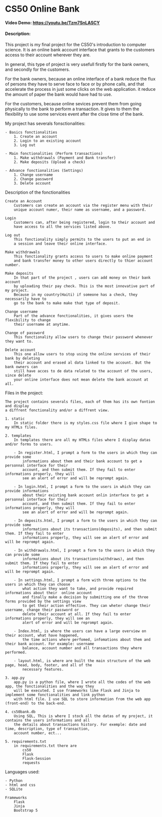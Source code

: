 # CS50 Online Bank
#### Video Demo:  <https://youtu.be/Tzm7SnLASCY>
#### Description:

This project is my final project for the CS50's introduction to computer science.
It is an online bank account interface that grants to the customers access to their account wherever they are.

In general, this type of project is very usefull firstly for the bank owners, and secondly for the customers.

For the bank owners, because an online interface of a bank reduce the flux of persons they have to serve face to face or by phone calls,
and that accelerate the process in just some clicks on the web application. it reduce the amount of paper the bank would have had to use.

For the customers, because online sevices prevent them from going physically to the bank to perform a transaction. It gives to them the flexibility to use some services event after the close time of the bank.

My project has severals fonsctionalities:

    - Basics fonctionalities
        1. Create an account
        2. Login to an existing account
        3. Log out

    - Main fonctionalities (Perform transactions)
        1. Make withdrawals (Payment and Bank transfer)
        2. Make deposits (Upload a check)

    - Advance fonctionalities (Settings)
        1. Change username
        2. Change password
        3. Delete account

Description of the fonctionalities

    Create an Account
        Customers can create an account via the register menu with their
        unique account numer, their name as username, and a password.

    Login
        Customers can, after being registered, login to their account and
        have access to all the services listed above.

    Log out
        This fonctionality simply permits to the users to put an end in
        a session and leave their online interface.

    Make withdrawals
        This fonctionality grants access to users to make online payment
        and bank transfer money to other users directly to thier account number.

    Make deposits
        In that part of the project , users can add money on their bank account
        by uploading their pay check. This is the most innovative part of my project.
        Because in my country(Haiti) if someone has a check, they necessarily have to
        go to the bank to make make that type of deposit.

    Change username
        Part of the advance fonctionalities, it gives users the flexibility to change
        their username at anytime.

    Change of password
        This fonctionality allow users to change their password whenever they want to.

    Delete account
        This one allow users to stop using the online services of their bank by deleting
        their account and erased al data linked to the account. But the bank owners can
        still have acces to de data related to the account of the users, since delete
        your online interface does not mean delete the bank account at all.

Files in the project:

    The project contains severals files, each of them has its own fontion and display
    a diffrent fonctionality and/or a diffrent view.

    1. static
        In static folder there is my styles.css file where I give shape to my HTMLs files.

    2. templates
        In templates there are all my HTMLs files where I display datas and/or forms to users.

        - In register.html, I prompt a form to the users in which they can provide some
            informations about them and their bank account to get a personnal interface for their
            account, and then submit them. If they fail to enter informations properly, they will
            see an alert of error and will be reprompt again.

        - In login.html, I prompt a form to the users in which they can provide informations
            about their existing bank account onlin interface to get a personnal interface for their
            account, and then submit them. If they fail to enter informations properly, they will
            see an alert of error and will be reprompt again.

        - In deposits.html, I prompt a form to the users in which they can provide some
            informations about its transactions(deposits), and then submit them. If they fail to enter
            informations properly, they will see an alert of error and will be reprompt again.

        - In withdrawals.html, I prompt a form to the users in which they can provide some
            informations about its transactions(withdraws), and then submit them. If they fail to enter
            informations properly, they will see an alert of error and will be reprompt again.

        - In settings.html, I prompt a form with three options to the users in which they can choose
            what action they want to take, and provide required informations about their  online account
            and finally make a decision by submitting one of the three forms provided by the settings view
            to get their action effective. They can wheter change their username, change their password or
            delete their account at all. If they fail to enter informations properly, they will see an
            alert of error and will be reprompt again.

        - Index.html, is where the users can have a large overview on their account, what have happened,
            the time actions where perfomed, infomations about them and their bank account. For example: username
            balance, account number and all transactions they where performed.

        - layout.html, is where are built the main structure of the web page, head, body, footer, and all of the
            necessary features.

    3. app.py
        app.py is a python file, where I wrote all the codes of the web app, the fonctionalities and the way they
        will be executed. I use frameworks like Flask and Jinja to implement some fonctionalities and link python
        with html file. I use SQL to store information from the web app (front-end) to the back-end.

    4. cs50bank.db
        Using SQL, This is where I stock all the datas of my project, it contains the users informations and all
        the details about transactions history. For exemple: date and time, description, type of transaction,
        account number, ect...

    5. requirements.txt
        in requirements.txt there are
            cs50
            Flask
            Flask-Session
            requests


Languages used:

    - Python
    - html and css
    - SQLite

    Frameworks
        Flask
        Jinja
        Bootstrap 5

